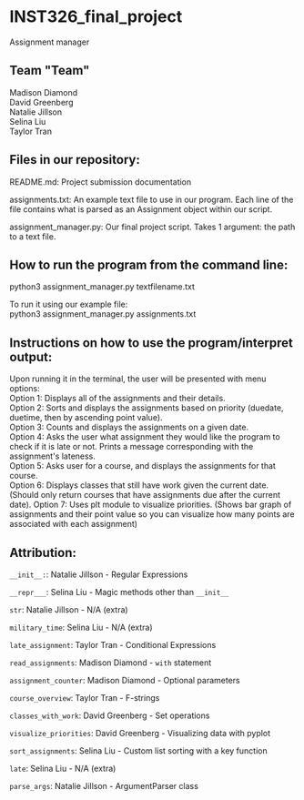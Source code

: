 # INST326_final_project
Assignment manager

## Team "Team"
Madison Diamond  
David Greenberg  
Natalie Jillson  
Selina Liu  
Taylor Tran

## Files in our repository:
README.md: Project submission documentation  

assignments.txt: An example text file to use in our program. Each line of the 
file contains what is parsed as an Assignment object within our script.  

assignment_manager.py: Our final project script. Takes 1 argument: the path to a
text file.

## How to run the program from the command line:
python3 assignment_manager.py textfilename.txt 

To run it using our example file:  
python3 assignment_manager.py assignments.txt


## Instructions on how to use the program/interpret output:  
Upon running it in the terminal, the user will be presented with menu options:   
Option 1: Displays all of the assignments and their details.  
Option 2: Sorts and displays the assignments based on priority (duedate, duetime, then by ascending point value).    
Option 3: Counts and displays the assignments on a given date.    
Option 4: Asks the user what assignment they would like the program to check if it is late or not. Prints a message corresponding with the assignment's lateness.  
Option 5: Asks user for a course, and displays the assignments for that course.  
Option 6: Displays classes that still have work given the current date. (Should only return courses that have assignments due after the current date). 
Option 7: Uses plt module to visualize priorities. (Shows bar graph of assignments and their point value so you can visualize how many points are associated with each assignment)  
 

## Attribution:

```__init__:```: Natalie Jillson - Regular Expressions

```__repr___```: Selina Liu - Magic methods other than ```__init__```

```str```: Natalie Jillson - N/A (extra)

```military_time```: Selina Liu - N/A (extra)

```late_assignment```: Taylor Tran - Conditional Expressions

```read_assignments```: Madison Diamond - ```with``` statement

```assignment_counter```: Madison Diamond - Optional parameters

```course_overview```: Taylor Tran - F-strings

```classes_with_work```: David Greenberg - Set operations

```visualize_priorities```: David Greenberg - Visualizing data with pyplot

```sort_assignments```: Selina Liu - Custom list sorting with a key function

```late```: Selina Liu - N/A (extra)

```parse_args```: Natalie Jillson - ArgumentParser class
